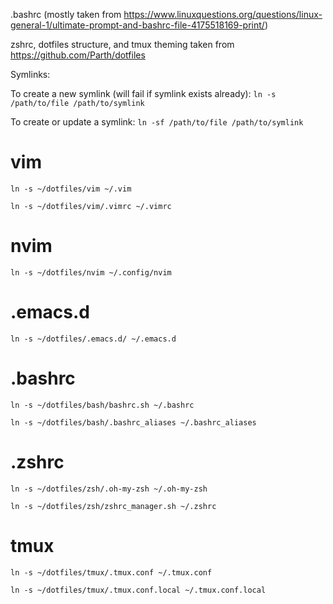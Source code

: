 .bashrc (mostly taken from https://www.linuxquestions.org/questions/linux-general-1/ultimate-prompt-and-bashrc-file-4175518169-print/)

zshrc, dotfiles structure, and tmux theming taken from https://github.com/Parth/dotfiles

Symlinks:

To create a new symlink (will fail if symlink exists already):
`ln -s /path/to/file /path/to/symlink`

To create or update a symlink:
`ln -sf /path/to/file /path/to/symlink`

# vim
`ln -s ~/dotfiles/vim ~/.vim`

`ln -s ~/dotfiles/vim/.vimrc ~/.vimrc`

# nvim
`ln -s ~/dotfiles/nvim ~/.config/nvim`

# .emacs.d
`ln -s ~/dotfiles/.emacs.d/ ~/.emacs.d`

# .bashrc
`ln -s ~/dotfiles/bash/bashrc.sh ~/.bashrc`

`ln -s ~/dotfiles/bash/.bashrc_aliases ~/.bashrc_aliases`

# .zshrc
`ln -s ~/dotfiles/zsh/.oh-my-zsh ~/.oh-my-zsh`

`ln -s ~/dotfiles/zsh/zshrc_manager.sh ~/.zshrc`

# tmux
`ln -s ~/dotfiles/tmux/.tmux.conf ~/.tmux.conf`

`ln -s ~/dotfiles/tmux/.tmux.conf.local ~/.tmux.conf.local`

